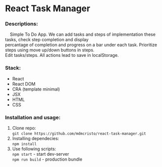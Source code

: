 # React Task Manager

### Descriptions: ###  
&nbsp;&nbsp;&nbsp;&nbsp;Simple To Do App. We can add tasks and steps of implementation these tasks, check step completion and display  
percantage of completion and progress on a bar under each task. Prioritize steps using move up/down buttons in steps.  
Edit tasks/steps. All actions lead to save in localStorage.  
 
### Stack: ###  
* React  
* React DOM  
* CRA (template minimal)  
* JSX  
* HTML  
* CSS
 
### Installation and usage: ###  
 
1. Clone repo:  
    `git clone https://github.com/mdmcristo/react-task-manager.git`  
2. Installing dependecies:  
    `npm install`  
3. Use following scripts:  
    `npm start` - start dev-server  
    `npm run build` - production bundle
